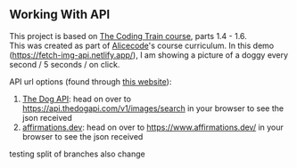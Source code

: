 ## Working With API
This project is based on [The Coding Train course](https://www.youtube.com/playlist?list=PLRqwX-V7Uu6YxDKpFzf_2D84p0cyk4T7X), parts 1.4 - 1.6.   
This was created as part of [Alicecode](https://www.alicecode.org/en)'s course curriculum.
In this demo (https://fetch-img-api.netlify.app/), I am showing a picture of a doggy every second / 5 seconds / on click.  

API url options (found through [this website](https://www.twilio.com/blog/cool-apis)):
1. [The Dog API](https://thedogapi.com/): head on over to https://api.thedogapi.com/v1/images/search in your browser to see the json received
1. [affirmations.dev](https://www.affirmations.dev/): head on over to https://www.affirmations.dev/ in your browser to see the json received

testing split of branches also change
